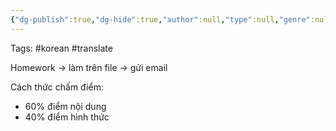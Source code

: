 ```yaml
---
{"dg-publish":true,"dg-hide":true,"author":null,"type":null,"genre":null,"word-count":null,"tags":null,"title":"Làm quen lớp học dịch Hàn-Việt cô Thanh Lan","permalink":"/lam-quen-lop-hoc-dich-han-viet-co-thanh-lan/","hide":true,"dgPassFrontmatter":true}
---
```


Tags: #korean #translate 

Homework → làm trên file → gửi email

Cách thức chấm điểm:
- 60% điểm nội dung
- 40% điểm hình thức